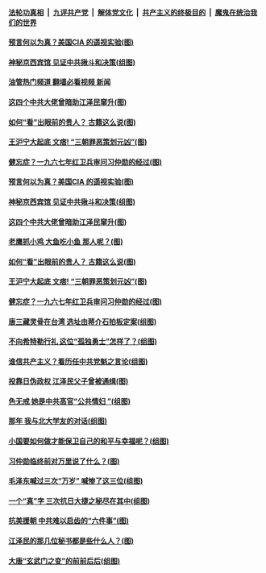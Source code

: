 ####  [法轮功真相](../../../../basic/blob/master/README.md?t=02180812) &nbsp;|&nbsp; [九评共产党](../../../../9ping.md/blob/master/README.md?t=02180812) &nbsp;|&nbsp; [解体党文化](../../../../jtdwh.md/blob/master/README.md?t=02180812)  &nbsp;|&nbsp; [共产主义的终极目的](../../../../gczydzjmd.md/blob/master/README.md?t=02180812) &nbsp;|&nbsp; [魔鬼在统治我们的世界](../../../../mgztzwmdsj.md/blob/master/README.md?t=02180812) 

#### [预言何以为真？美国CIA 的遥视实验(图)](../pages/p6/1029201.md?t=02180812) 

#### [神秘京西宾馆 见证中共揪斗和决策(组图)](../pages/p6/1029094.md?t=02180812) 

#### [油管热门频道 翻墙必看视频 新闻](http://129.146.143.75:81/youtube.html?02180812)

#### [这四个中共大佬曾暗助江泽民窜升(图)](../pages/p6/1028785.md?t=02180812) 

#### [如何“看”出眼前的贵人？ 古籍这么说(图)](../pages/p6/1029114.md?t=02180812) 

#### [王沪宁大起底 文痞! “三朝罪恶策划元凶”(图)](../pages/p6/1029096.md?t=02180812) 

#### [健忘症？一九六七年红卫兵审问习仲勋的经过(图)](../pages/p6/1028788.md?t=02180812) 

#### [预言何以为真？美国CIA 的遥视实验(图)](../pages/p6/1029201.md?t=02180812) 

#### [神秘京西宾馆 见证中共揪斗和决策(组图)](../pages/p6/1029094.md?t=02180812) 

#### [这四个中共大佬曾暗助江泽民窜升(图)](../pages/p6/1028785.md?t=02180812) 

#### [老鹰抓小鸡 大鱼吃小鱼 那人呢？(图)](../pages/p6/1029122.md?t=02180812) 

#### [如何“看”出眼前的贵人？ 古籍这么说(图)](../pages/p6/1029114.md?t=02180812) 

#### [王沪宁大起底 文痞! “三朝罪恶策划元凶”(图)](../pages/p6/1029096.md?t=02180812) 

#### [健忘症？一九六七年红卫兵审问习仲勋的经过(图)](../pages/p6/1028788.md?t=02180812) 

#### [唐三藏灵骨在台湾 选址由蒋介石拍板定案(组图)](../pages/p6/1029050.md?t=02180812) 

#### [不向希特勒行礼 这位“孤独勇士”怎样了？(组图)](../pages/p6/1029016.md?t=02180812) 

#### [谁信共产主义？看历任中共党魁之言论(组图)](../pages/p6/1029015.md?t=02180812) 

#### [投靠日伪政权 江泽民父子曾被通缉(图)](../pages/p6/1028784.md?t=02180812) 

#### [色无戒 她是中共高官“公共情妇 ”(组图)](../pages/p6/1028953.md?t=02180812) 

#### [那年 我与北大学友的对话(组图)](../pages/p6/1028011.md?t=02180812) 

#### [小国要如何做才能保卫自己的和平与幸福呢？(组图)](../pages/p6/1028955.md?t=02180812) 

#### [习仲勋临终前对万里说了什么？(图)](../pages/p6/1028744.md?t=02180812) 

#### [毛泽东喊过三次“万岁” 喊惨了这三位(组图)](../pages/p6/1028789.md?t=02180812) 

#### [一个“真”字 三次抗日大捷之秘尽在其中(组图)](../pages/p6/1028749.md?t=02180812) 

#### [抗美援朝 中共难以启齿的“六件事”(图)](../pages/p6/1028710.md?t=02180812) 

#### [江泽民的那几位秘书都是些什么人？(图)](../pages/p6/1028742.md?t=02180812) 

#### [大唐“玄武门之变”的前前后后(组图)](../pages/p6/1027282.md?t=02180812) 

<img src='http://gfw-breaker.win/goodnews/indexes/p6.md' width='0px' height='0px'/>

